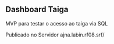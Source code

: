 
## Dashboard Taiga


MVP para testar o acesso ao taiga via SQL

Publicado no Servidor ajna.labin.rf08.srf/






